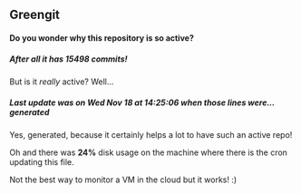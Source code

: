 ## Greengit

#### Do you wonder why this repository is so active?

##### After all it has 15498 commits!

But is it *really* active? Well...

##### Last update was on Wed Nov 18 at 14:25:06 when those lines were... generated

Yes, generated, because it certainly helps a lot to have such an active repo!

Oh and there was **24%** disk usage on the machine
where there is the cron updating this file.

Not the best way to monitor a VM in the cloud but it works! :)
